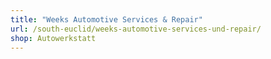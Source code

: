 ```yaml
---
title: "Weeks Automotive Services & Repair"
url: /south-euclid/weeks-automotive-services-und-repair/
shop: Autowerkstatt
---
```

